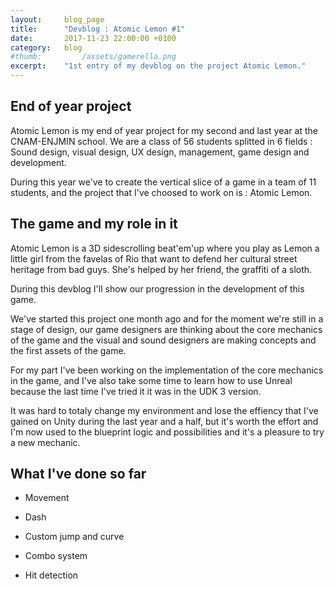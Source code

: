 ```yaml
---
layout: 	blog_page
title:  	"Devblog : Atomic Lemon #1"
date:   	2017-11-23 22:00:00 +0100
category: 	blog
#thumb: 		/assets/gamerella.png
excerpt: 	"1st entry of my devblog on the project Atomic Lemon."
---
```


<h2>End of year project</h2>
Atomic Lemon is my end of year project for my second and last year at the CNAM-ENJMIN school. We are a class of 56 students splitted in 6 fields : Sound design, visual design, UX design, management, game design and development.

During this year we've to create the vertical slice of a game in a team of 11 students, and the project that I've choosed to work on is : Atomic Lemon.

<h2>The game and my role in it</h2>
Atomic Lemon is a 3D sidescrolling beat'em'up where you play as Lemon a little girl from the favelas of Rio that want to defend her cultural street heritage from bad guys. She's helped by her friend, the graffiti of a sloth.

During this devblog I'll show our progression in the development of this game.

We've started this project one month ago and for the moment we're still in a stage of design, our game designers are thinking about the core mechanics of the game and the visual and sound designers are making concepts and the first assets of the game.

For my part I've been working on the implementation of the core mechanics in the game, and I've also take some time to learn how to use Unreal because the last time I've tried it it was in the UDK 3 version.

It was hard to totaly change my environment and lose the effiency that I've gained on Unity during the last year and a half, but it's worth the effort and I'm now used to the blueprint logic and possibilities and it's a pleasure to try a new mechanic.

<h2>What I've done so far</h2>

- Movement
- Dash
- Custom jump and curve

- Combo system
- Hit detection